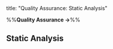 <frontmatter>
title: "Quality Assurance: Static Analysis"
</frontmatter>

<link rel="stylesheet" href="{{baseUrl}}/css/textbook.css">

<div class="website-content">

%%**Quality Assurance →**%%

## Static Analysis

<div id="main">

<include src="what/embed.md" />

</div>

</div>
